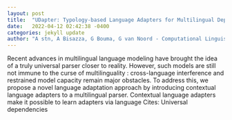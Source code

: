 ```yaml
---
layout: post
title:  "UDapter: Typology-based Language Adapters for Multilingual Dependency Parsing and Sequence Labeling"
date:   2022-04-12 02:42:38 -0400
categories: jekyll update
author: "A stn, A Bisazza, G Bouma, G van Noord - Computational Linguistics, 2022"
---
```

Recent advances in multilingual language modeling have brought the idea of a truly universal parser closer to reality. However, such models are still not immune to the curse of multilinguality : cross-language interference and restrained model capacity remain major obstacles. To address this, we propose a novel language adaptation approach by introducing contextual language adapters to a multilingual parser. Contextual language adapters make it possible to learn adapters via language Cites: Universal dependencies